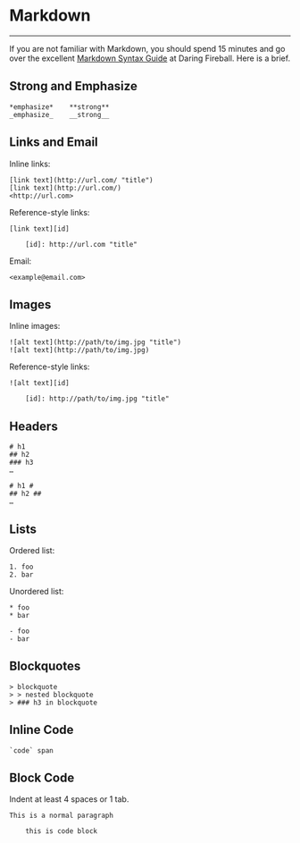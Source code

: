 # Markdown

----

If you are not familiar with Markdown,  you should spend 15 minutes and go over the excellent [Markdown Syntax Guide](http://daringfireball.net/projects/markdown/syntax) at Daring Fireball. Here is a brief.

## Strong and Emphasize

```
*emphasize*    **strong**
_emphasize_    __strong__
```

## Links and Email

Inline links:

```
[link text](http://url.com/ "title")
[link text](http://url.com/)
<http://url.com>
```

Reference-style links:

```
[link text][id]

    [id]: http://url.com "title"
```

Email:

```
<example@email.com>
```

## Images

Inline images:

```
![alt text](http://path/to/img.jpg "title")
![alt text](http://path/to/img.jpg)
```

Reference-style links:

```
![alt text][id]

    [id]: http://path/to/img.jpg "title"
```

## Headers

```
# h1
## h2
### h3
…
```

```
# h1 #
## h2 ##
…
```

## Lists

Ordered list:

```
1. foo
2. bar
```

Unordered list:

```
* foo
* bar
```

```
- foo
- bar
```

## Blockquotes

```
> blockquote
> > nested blockquote
> ### h3 in blockquote
```

## Inline Code

```
`code` span
```

## Block Code

Indent at least 4 spaces or 1 tab.

```
This is a normal paragraph

    this is code block
```
